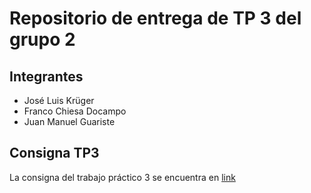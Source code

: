 # Repositorio de entrega de TP 3 del grupo 2

## Integrantes

- José Luis Krüger
- Franco Chiesa Docampo
- Juan Manuel Guariste

## Consigna TP3

La consigna del trabajo práctico 3 se encuentra en [link](https://docs.google.com/document/d/1K6UFSMOq2QiGcxp6YNr2O3WbQZQIADuyz9awLDieVfk/edit?tab=t.0#heading=h.8jl34vsv9f2z)